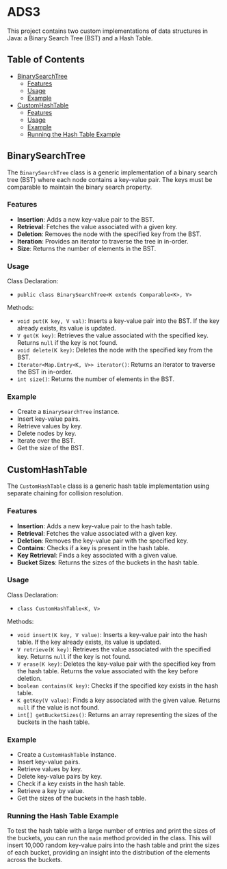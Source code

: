 # ADS3

This project contains two custom implementations of data structures in Java: a Binary Search Tree (BST) and a Hash Table. 

## Table of Contents

- [BinarySearchTree](#binarysearchtree)
  - [Features](#features)
  - [Usage](#usage)
  - [Example](#example)
- [CustomHashTable](#customhashtable)
  - [Features](#features-1)
  - [Usage](#usage-1)
  - [Example](#example-1)
  - [Running the Hash Table Example](#running-the-hash-table-example)

## BinarySearchTree

The `BinarySearchTree` class is a generic implementation of a binary search tree (BST) where each node contains a key-value pair. The keys must be comparable to maintain the binary search property.

### Features

- **Insertion**: Adds a new key-value pair to the BST.
- **Retrieval**: Fetches the value associated with a given key.
- **Deletion**: Removes the node with the specified key from the BST.
- **Iteration**: Provides an iterator to traverse the tree in in-order.
- **Size**: Returns the number of elements in the BST.

### Usage

Class Declaration:
- `public class BinarySearchTree<K extends Comparable<K>, V>`

Methods:
- `void put(K key, V val)`: Inserts a key-value pair into the BST. If the key already exists, its value is updated.
- `V get(K key)`: Retrieves the value associated with the specified key. Returns `null` if the key is not found.
- `void delete(K key)`: Deletes the node with the specified key from the BST.
- `Iterator<Map.Entry<K, V>> iterator()`: Returns an iterator to traverse the BST in in-order.
- `int size()`: Returns the number of elements in the BST.

### Example

- Create a `BinarySearchTree` instance.
- Insert key-value pairs.
- Retrieve values by key.
- Delete nodes by key.
- Iterate over the BST.
- Get the size of the BST.

## CustomHashTable

The `CustomHashTable` class is a generic hash table implementation using separate chaining for collision resolution.

### Features

- **Insertion**: Adds a new key-value pair to the hash table.
- **Retrieval**: Fetches the value associated with a given key.
- **Deletion**: Removes the key-value pair with the specified key.
- **Contains**: Checks if a key is present in the hash table.
- **Key Retrieval**: Finds a key associated with a given value.
- **Bucket Sizes**: Returns the sizes of the buckets in the hash table.

### Usage

Class Declaration:
- `class CustomHashTable<K, V>`

Methods:
- `void insert(K key, V value)`: Inserts a key-value pair into the hash table. If the key already exists, its value is updated.
- `V retrieve(K key)`: Retrieves the value associated with the specified key. Returns `null` if the key is not found.
- `V erase(K key)`: Deletes the key-value pair with the specified key from the hash table. Returns the value associated with the key before deletion.
- `boolean contains(K key)`: Checks if the specified key exists in the hash table.
- `K getKey(V value)`: Finds a key associated with the given value. Returns `null` if the value is not found.
- `int[] getBucketSizes()`: Returns an array representing the sizes of the buckets in the hash table.

### Example

- Create a `CustomHashTable` instance.
- Insert key-value pairs.
- Retrieve values by key.
- Delete key-value pairs by key.
- Check if a key exists in the hash table.
- Retrieve a key by value.
- Get the sizes of the buckets in the hash table.

### Running the Hash Table Example

To test the hash table with a large number of entries and print the sizes of the buckets, you can run the `main` method provided in the class. This will insert 10,000 random key-value pairs into the hash table and print the sizes of each bucket, providing an insight into the distribution of the elements across the buckets.

